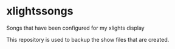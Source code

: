# xlightssongs
Songs that have been configured for my xlights display

This repository is used to backup the show files that are created.
